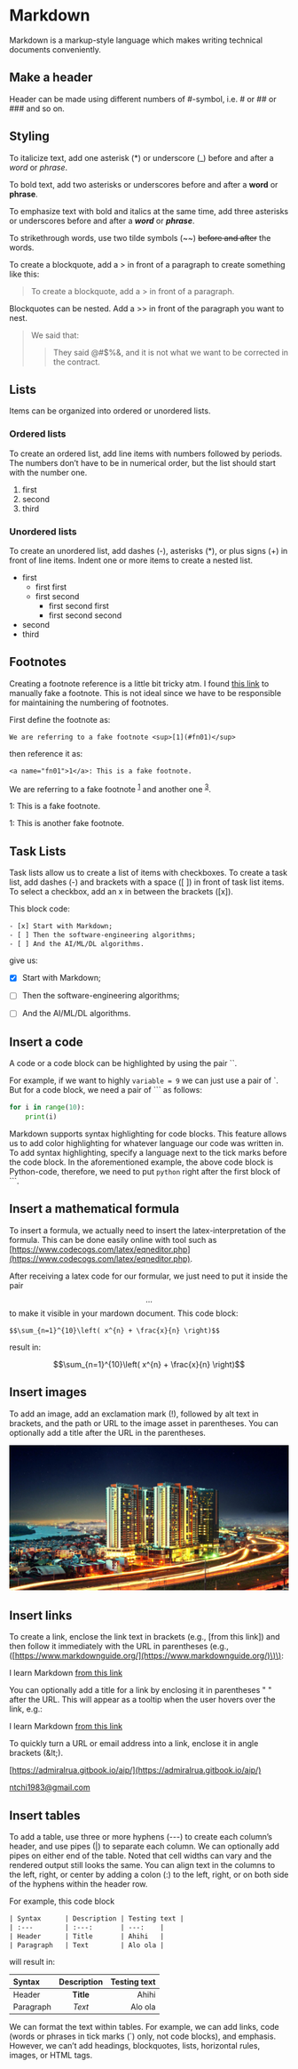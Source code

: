 # Markdown
Markdown is a markup-style language which makes writing technical documents conveniently.

## Make a header
Header can be made using different numbers of \#-symbol, i.e. \# or \#\# or \#\#\# and so on.


## Styling

To italicize text, add one asterisk \(\*\) or underscore \(\_\) before and after a _word_ or _phrase_.

To bold text, add two asterisks or underscores before and after a **word** or **phrase**.

To emphasize text with bold and italics at the same time, add three asterisks or underscores before and after a _**word**_ or _**phrase**_.

To strikethrough words, use two tilde symbols \(~~\) ~~before and after~~ the words.

To create a blockquote, add a &gt; in front of a paragraph to create something like this:

> To create a blockquote, add a &gt; in front of a paragraph.

Blockquotes can be nested. Add a &gt;&gt; in front of the paragraph you want to nest.

> We said that:
>
> > They said @\#$%&, and it is not what we want to be corrected in the contract.


## Lists
Items can be organized into ordered or unordered lists.


### Ordered lists
To create an ordered list, add line items with numbers followed by periods. The numbers don’t have to be in numerical order, but the list should start with the number one.

1. first
2. second
3. third


### Unordered lists
To create an unordered list, add dashes \(-\), asterisks \(\*\), or plus signs \(+\) in front of line items. Indent one or more items to create a nested list.

* first
  * first first
  * first second 
    * first second first
    * first second second
* second
* third


## Footnotes
Creating a footnote reference is a little bit tricky atm. I found [this link](https://stackoverflow.com/questions/25579868/how-to-add-footnotes-to-github-flavoured-markdown) to manually fake a footnote. This is not ideal since we have to be responsible for maintaining the numbering of footnotes.

First define the footnote as:

```text
We are referring to a fake footnote <sup>[1](#fn01)</sup>
```

then reference it as:

```text
<a name="fn01">1</a>: This is a fake footnote.
```

We are referring to a fake footnote <sup>[1](#fn01)</sup> and another one <sup>[3](#fn03)</sup>.

<a name="fn01">1</a>: This is a fake footnote.

<a name="fn03">1</a>: This is another fake footnote.


## Task Lists
Task lists allow us to create a list of items with checkboxes. To create a task list, add dashes \(-\) and brackets with a space \(\[ \]\) in front of task list items. To select a checkbox, add an x in between the brackets \(\[x\]\).

This block code:

```text
- [x] Start with Markdown;
- [ ] Then the software-engineering algorithms;
- [ ] And the AI/ML/DL algorithms.
```

give us:

* [x] Start with Markdown;
* [ ] Then the software-engineering algorithms;
* [ ] And the AI/ML/DL algorithms.


## Insert a code
A code or a code block can be highlighted by using the pair \`\`.

For example, if we want to highly `variable = 9` we can just use a pair of \`. But for a code block, we need a pair of \`\`\` as follows:

```python
for i in range(10):
    print(i)
```

Markdown supports syntax highlighting for code blocks. This feature allows us to add color highlighting for whatever language our code was written in. To add syntax highlighting, specify a language next to the tick marks before the code block. In the aforementioned example, the above code block is Python-code, therefore, we need to put `python` right after the first block of \`\`\`.


## Insert a mathematical formula
To insert a formula, we actually need to insert the latex-interpretation of the formula. This can be done easily online with tool such as [https://www.codecogs.com/latex/eqneditor.php](https://www.codecogs.com/latex/eqneditor.php).

After receiving a latex code for our formular, we just need to put it inside the pair $$...$$ to make it visible in your mardown document. This code block:

```text
$$\sum_{n=1}^{10}\left( x^{n} + \frac{x}{n} \right)$$
```

result in:

$$\sum_{n=1}^{10}\left( x^{n} + \frac{x}{n} \right)$$


## Insert images
To add an image, add an exclamation mark \(!\), followed by alt text in brackets, and the path or URL to the image asset in parentheses. You can optionally add a title after the URL in the parentheses.

![Where i currently work](../.gitbook/assets/sommerset-the-vista.jpg)


## Insert links
To create a link, enclose the link text in brackets \(e.g., \[from this link\]\) and then follow it immediately with the URL in parentheses \(e.g., \([https://www.markdownguide.org/](https://www.markdownguide.org/)\)\):

I learn Markdown [from this link](https://www.markdownguide.org/)

You can optionally add a title for a link by enclosing it in parentheses \" \" after the URL. This will appear as a tooltip when the user hovers over the link, e.g.:

I learn Markdown [from this link](https://www.markdownguide.org/ "Markdown")

To quickly turn a URL or email address into a link, enclose it in angle brackets \(\&lt;\).

[https://admiralrua.gitbook.io/aip/](https://admiralrua.gitbook.io/aip/)

[ntchi1983@gmail.com](mailto:ntchi1983@gmail.com)


## Insert tables
To add a table, use three or more hyphens \(---\) to create each column’s header, and use pipes \(\|\) to separate each column. We can optionally add pipes on either end of the table. Noted that cell widths can vary and the rendered output still looks the same. You can align text in the columns to the left, right, or center by adding a colon \(:\) to the left, right, or on both side of the hyphens within the header row.

For example, this code block

```text
| Syntax      | Description | Testing text |
| :---        | :---:       | ---:    | 
| Header      | Title       | Ahihi   |
| Paragraph   | Text        | Alo ola |
```

will result in:

| Syntax | Description | Testing text |
| :--- | :---: | ---: |
| Header | **Title** | Ahihi |
| Paragraph | _Text_ | Alo ola |

We can format the text within tables. For example, we can add links, code \(words or phrases in tick marks \(\`\) only, not code blocks\), and emphasis. However, we can’t add headings, blockquotes, lists, horizontal rules, images, or HTML tags.


